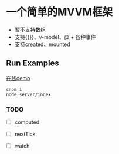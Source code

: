 ﻿# 一个简单的MVVM框架
- 暂不支持数组
- 支持{{}}、v-model、@ + 各种事件
- 支持created、mounted

## Run Examples
[在线demo](https://walkjs.github.io/MVVM/)

```
cnpm i
node server/index
```

### TODO
- [ ] computed
- [ ] nextTick
- [ ] watch

